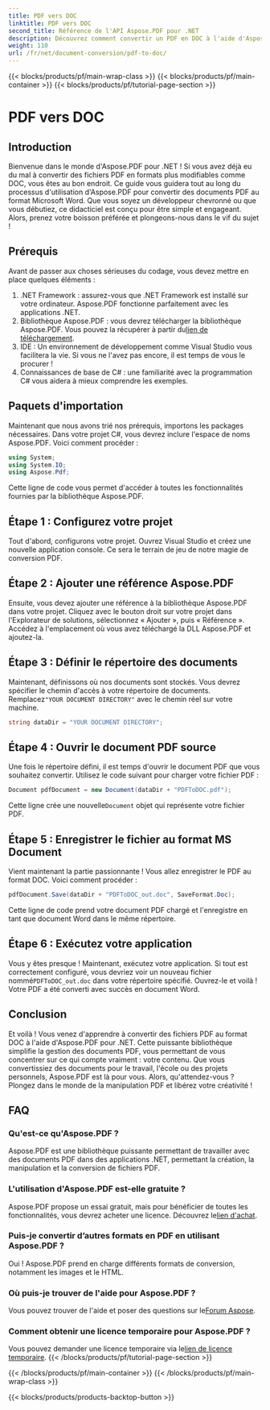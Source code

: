 ```yaml
---
title: PDF vers DOC
linktitle: PDF vers DOC
second_title: Référence de l'API Aspose.PDF pour .NET
description: Découvrez comment convertir un PDF en DOC à l'aide d'Aspose.PDF pour .NET dans ce guide complet. Instructions et conseils étape par étape inclus.
weight: 110
url: /fr/net/document-conversion/pdf-to-doc/
---
```


{{< blocks/products/pf/main-wrap-class >}}
{{< blocks/products/pf/main-container >}}
{{< blocks/products/pf/tutorial-page-section >}}

# PDF vers DOC

## Introduction

Bienvenue dans le monde d'Aspose.PDF pour .NET ! Si vous avez déjà eu du mal à convertir des fichiers PDF en formats plus modifiables comme DOC, vous êtes au bon endroit. Ce guide vous guidera tout au long du processus d'utilisation d'Aspose.PDF pour convertir des documents PDF au format Microsoft Word. Que vous soyez un développeur chevronné ou que vous débutiez, ce didacticiel est conçu pour être simple et engageant. Alors, prenez votre boisson préférée et plongeons-nous dans le vif du sujet !

## Prérequis

Avant de passer aux choses sérieuses du codage, vous devez mettre en place quelques éléments :

1. .NET Framework : assurez-vous que .NET Framework est installé sur votre ordinateur. Aspose.PDF fonctionne parfaitement avec les applications .NET.
2.  Bibliothèque Aspose.PDF : vous devrez télécharger la bibliothèque Aspose.PDF. Vous pouvez la récupérer à partir du[lien de téléchargement](https://releases.aspose.com/pdf/net/).
3. IDE : Un environnement de développement comme Visual Studio vous facilitera la vie. Si vous ne l'avez pas encore, il est temps de vous le procurer !
4. Connaissances de base de C# : une familiarité avec la programmation C# vous aidera à mieux comprendre les exemples.

## Paquets d'importation

Maintenant que nous avons trié nos prérequis, importons les packages nécessaires. Dans votre projet C#, vous devrez inclure l'espace de noms Aspose.PDF. Voici comment procéder :

```csharp
using System;
using System.IO;
using Aspose.Pdf;
```

Cette ligne de code vous permet d'accéder à toutes les fonctionnalités fournies par la bibliothèque Aspose.PDF.

## Étape 1 : Configurez votre projet

Tout d'abord, configurons votre projet. Ouvrez Visual Studio et créez une nouvelle application console. Ce sera le terrain de jeu de notre magie de conversion PDF.

## Étape 2 : Ajouter une référence Aspose.PDF

Ensuite, vous devez ajouter une référence à la bibliothèque Aspose.PDF dans votre projet. Cliquez avec le bouton droit sur votre projet dans l'Explorateur de solutions, sélectionnez « Ajouter », puis « Référence ». Accédez à l'emplacement où vous avez téléchargé la DLL Aspose.PDF et ajoutez-la.

## Étape 3 : Définir le répertoire des documents

 Maintenant, définissons où nos documents sont stockés. Vous devrez spécifier le chemin d'accès à votre répertoire de documents. Remplacez`"YOUR DOCUMENT DIRECTORY"` avec le chemin réel sur votre machine.

```csharp
string dataDir = "YOUR DOCUMENT DIRECTORY";
```

## Étape 4 : Ouvrir le document PDF source

Une fois le répertoire défini, il est temps d'ouvrir le document PDF que vous souhaitez convertir. Utilisez le code suivant pour charger votre fichier PDF :

```csharp
Document pdfDocument = new Document(dataDir + "PDFToDOC.pdf");
```

 Cette ligne crée une nouvelle`Document` objet qui représente votre fichier PDF.

## Étape 5 : Enregistrer le fichier au format MS Document

Vient maintenant la partie passionnante ! Vous allez enregistrer le PDF au format DOC. Voici comment procéder :

```csharp
pdfDocument.Save(dataDir + "PDFToDOC_out.doc", SaveFormat.Doc);
```

Cette ligne de code prend votre document PDF chargé et l'enregistre en tant que document Word dans le même répertoire.

## Étape 6 : Exécutez votre application

Vous y êtes presque ! Maintenant, exécutez votre application. Si tout est correctement configuré, vous devriez voir un nouveau fichier nommé`PDFToDOC_out.doc` dans votre répertoire spécifié. Ouvrez-le et voilà ! Votre PDF a été converti avec succès en document Word.

## Conclusion

Et voilà ! Vous venez d'apprendre à convertir des fichiers PDF au format DOC à l'aide d'Aspose.PDF pour .NET. Cette puissante bibliothèque simplifie la gestion des documents PDF, vous permettant de vous concentrer sur ce qui compte vraiment : votre contenu. Que vous convertissiez des documents pour le travail, l'école ou des projets personnels, Aspose.PDF est là pour vous. Alors, qu'attendez-vous ? Plongez dans le monde de la manipulation PDF et libérez votre créativité !

## FAQ

### Qu'est-ce qu'Aspose.PDF ?
Aspose.PDF est une bibliothèque puissante permettant de travailler avec des documents PDF dans des applications .NET, permettant la création, la manipulation et la conversion de fichiers PDF.

### L'utilisation d'Aspose.PDF est-elle gratuite ?
 Aspose.PDF propose un essai gratuit, mais pour bénéficier de toutes les fonctionnalités, vous devrez acheter une licence. Découvrez le[lien d'achat](https://purchase.aspose.com/buy).

### Puis-je convertir d’autres formats en PDF en utilisant Aspose.PDF ?
Oui ! Aspose.PDF prend en charge différents formats de conversion, notamment les images et le HTML.

### Où puis-je trouver de l'aide pour Aspose.PDF ?
 Vous pouvez trouver de l'aide et poser des questions sur le[Forum Aspose](https://forum.aspose.com/c/pdf/10).

### Comment obtenir une licence temporaire pour Aspose.PDF ?
 Vous pouvez demander une licence temporaire via le[lien de licence temporaire](https://purchase.aspose.com/temporary-license/).
{{< /blocks/products/pf/tutorial-page-section >}}

{{< /blocks/products/pf/main-container >}}
{{< /blocks/products/pf/main-wrap-class >}}

{{< blocks/products/products-backtop-button >}}
